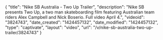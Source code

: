 {
    "title": "Nike SB Australia - Two Up Trailer",
    "description": "Nike SB presents Two Up, a two man skateboarding film featuring Australian team riders Alex Campbell and Nick Boserio. Full video April 4.",
    "videoid": "3824743",
    "date_created": "1424457132",
    "date_modified": "1424457132",
    "type": "captivate",
    "layout": "video",
    "url": "\/v\/nike-sb-australia-two-up-trailer\/3824743"
}